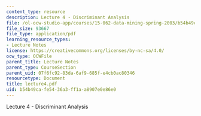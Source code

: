 ```yaml
---
content_type: resource
description: Lecture 4 - Discriminant Analysis
file: /ol-ocw-studio-app/courses/15-062-data-mining-spring-2003/b54b49cafe5436a3ff1aa8907e0e86e0_lecture4.pdf
file_size: 93667
file_type: application/pdf
learning_resource_types:
- Lecture Notes
license: https://creativecommons.org/licenses/by-nc-sa/4.0/
ocw_type: OCWFile
parent_title: Lecture Notes
parent_type: CourseSection
parent_uid: 07f6fc92-83da-6af9-685f-e4cb0ac80346
resourcetype: Document
title: lecture4.pdf
uid: b54b49ca-fe54-36a3-ff1a-a8907e0e86e0
---
```

Lecture 4 - Discriminant Analysis
